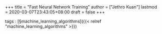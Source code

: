 +++
title = "Fast Neural Network Training"
author = ["Jethro Kuan"]
lastmod = 2020-03-07T23:43:05+08:00
draft = false
+++

tags
: [§machine\_learning\_algorithms]({{< relref "machine_learning_algorithms" >}})
